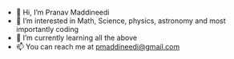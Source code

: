 - 👋 Hi, I’m Pranav Maddineedi
- 👀 I’m interested in Math, Science, physics, astronomy and most importantly coding 
- 🌱 I’m currently learning all the above
- 📫 You can reach me at pmaddineedi@gmail.com

<!---
Pramad712/Pramad712 is a ✨ special ✨ repository because its `README.md` (this file) appears on your GitHub profile.
You can click the Preview link to take a look at your changes.
--->
